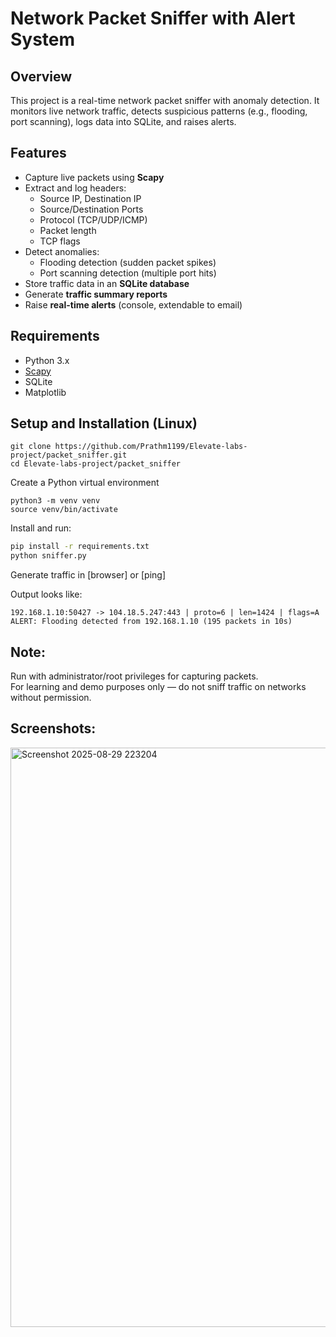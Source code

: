# Network Packet Sniffer with Alert System

## Overview
This project is a real-time network packet sniffer with anomaly detection.
It monitors live network traffic, detects suspicious patterns (e.g., flooding, port scanning),
logs data into SQLite, and raises alerts.

## Features
- Capture live packets using **Scapy**  
- Extract and log headers:  
  - Source IP, Destination IP  
  - Source/Destination Ports  
  - Protocol (TCP/UDP/ICMP)  
  - Packet length  
  - TCP flags  
- Detect anomalies:  
  - Flooding detection (sudden packet spikes)  
  - Port scanning detection (multiple port hits)  
- Store traffic data in an **SQLite database**  
- Generate **traffic summary reports**  
- Raise **real-time alerts** (console, extendable to email)  

## Requirements
- Python 3.x
- [Scapy](https://scapy.net/)
- SQLite
- Matplotlib

## Setup and Installation (Linux)
```
git clone https://github.com/Prathm1199/Elevate-labs-project/packet_sniffer.git
cd Elevate-labs-project/packet_sniffer
```
Create a Python virtual environment
```
python3 -m venv venv
source venv/bin/activate
```
Install and run:  
```bash
pip install -r requirements.txt
python sniffer.py
```
Generate traffic in [browser] or [ping]

Output looks like:
```
192.168.1.10:50427 -> 104.18.5.247:443 | proto=6 | len=1424 | flags=A  
ALERT: Flooding detected from 192.168.1.10 (195 packets in 10s)  
```

## Note:
Run with administrator/root privileges for capturing packets.  
For learning and demo purposes only — do not sniff traffic on networks without permission.

## Screenshots:
<img width="1861" height="927" alt="Screenshot 2025-08-29 223204" src="https://github.com/user-attachments/assets/68706cb6-0760-4af9-9927-3516d899f7f0" />
